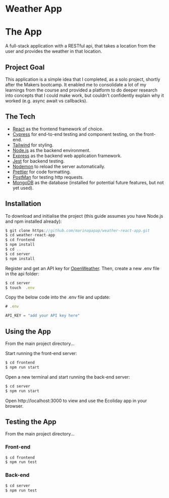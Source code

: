 # Weather App

# The App

A full-stack application with a RESTful api, that takes a location from the user and provides the weather in that location.

## Project Goal

This application is a simple idea that I completed, as a solo project, shortly after the Makers bootcamp. It enabled me to consolidate a lot of my learnings from the course and provided a platform to do deeper research into concepts that I could make work, but couldn't confidently explain why it worked (e.g. async await vs callbacks).

## The Tech

- [React](https://react.dev/) as the frontend framework of choice.
- [Cypress](https://www.cypress.io/) for end-to-end testing and component testing, on the front-end.
- [Tailwind](https://tailwindcss.com) for styling.
- [Node.js](https://nodejs.org/en/about) as the backend environment.
- [Express](https://expressjs.com/) as the backend web application framework.
- [Jest](https://jestjs.io/) for backend testing.
- [Nodemon](https://nodemon.io/) to reload the server automatically.
- [Prettier](https://prettier.io) for code formatting.
- [PostMan](https://www.postman.com) for testing http requests.
- [MongoDB](https://www.mongodb.com/) as the database (installed for potential future features, but not yet used).

## Installation

To download and initialise the project (this guide assumes you have Node.js and npm installed already):

```js
$ git clone https://github.com/marinapapap/weather-react-app.git
$ cd weather-react-app
$ cd frontend
$ npm install
$ cd ..
$ cd server
$ npm install
```

Register and get an API key for [OpenWeather](https://openweathermap.org/api). Then, create a new .env file in the api folder:

```js
$ cd server
$ touch  .env
```

Copy the below code into the .env file and update:

```js
# .env

API_KEY = "add your API key here"
```

## Using the App

From the main project directory...

Start running the front-end server:

```js
$ cd frontend
$ npm run start
```

Open a new terminal and start running the back-end server:

```js
$ cd server
$ npm run start
```

Open http://localhost:3000 to view and use the Ecoliday app in your browser.

## Testing the App

From the main project directory...

### Front-end

```js
$ cd frontend
$ npm run test
```

### Back-end

```js
$ cd server
$ npm run test
```
